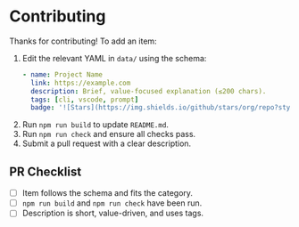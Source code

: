 # Contributing

Thanks for contributing! To add an item:

1. Edit the relevant YAML in `data/` using the schema:
   ```yml
   - name: Project Name
     link: https://example.com
     description: Brief, value-focused explanation (≤200 chars).
     tags: [cli, vscode, prompt]
     badge: '![Stars](https://img.shields.io/github/stars/org/repo?style=social)'
   ```
2. Run `npm run build` to update `README.md`.
3. Run `npm run check` and ensure all checks pass.
4. Submit a pull request with a clear description.

## PR Checklist

- [ ] Item follows the schema and fits the category.
- [ ] `npm run build` and `npm run check` have been run.
- [ ] Description is short, value-driven, and uses tags.

